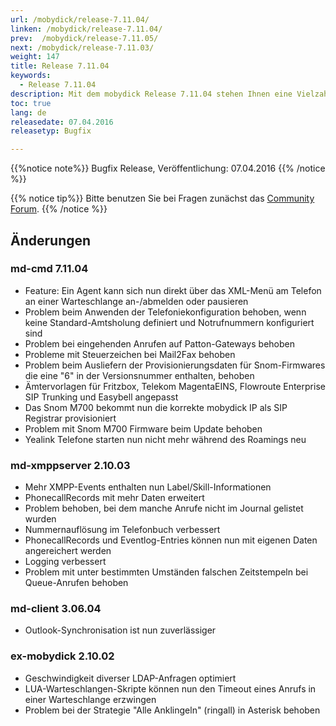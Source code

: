 ```yaml
---
url: /mobydick/release-7.11.04/
linken: /mobydick/release-7.11.04/
prev:  /mobydick/release-7.11.05/
next: /mobydick/release-7.11.03/
weight: 147
title: Release 7.11.04
keywords: 
  - Release 7.11.04
description: Mit dem mobydick Release 7.11.04 stehen Ihnen eine Vielzahl an neuen Funtionen zur Verfügung.
toc: true
lang: de
releasedate: 07.04.2016
releasetyp: Bugfix

---
```


{{%notice note%}}
Bugfix Release, Veröffentlichung: 07.04.2016
{{% /notice %}}

{{% notice tip%}}
Bitte benutzen Sie bei Fragen zunächst das [Community Forum](http://community.pascom.net/forum.php "Zu unserem Forum").
{{% /notice %}}

## Änderungen

### md-cmd 7.11.04

*   Feature: Ein Agent kann sich nun direkt über das XML-Menü am Telefon an einer Warteschlange an-/abmelden oder pausieren
*   Problem beim Anwenden der Telefoniekonfiguration behoben, wenn keine Standard-Amtsholung definiert und Notrufnummern konfiguriert sind
*   Problem bei eingehenden Anrufen auf Patton-Gateways behoben
*   Probleme mit Steuerzeichen bei Mail2Fax behoben
*   Problem beim Ausliefern der Provisionierungsdaten für Snom-Firmwares die eine "6" in der Versionsnummer enthalten, behoben
*   Ämtervorlagen für Fritzbox, Telekom MagentaEINS, Flowroute Enterprise SIP Trunking und Easybell angepasst
*   Das Snom M700 bekommt nun die korrekte mobydick IP als SIP Registrar provisioniert
*   Problem mit Snom M700 Firmware beim Update behoben
*   Yealink Telefone starten nun nicht mehr während des Roamings neu

### md-xmppserver 2.10.03

*   Mehr XMPP-Events enthalten nun Label/Skill-Informationen
*   PhonecallRecords mit mehr Daten erweitert
*   Problem behoben, bei dem manche Anrufe nicht im Journal gelistet wurden
*   Nummernauflösung im Telefonbuch verbessert
*   PhonecallRecords und Eventlog-Entries können nun mit eigenen Daten angereichert werden
*   Logging verbessert
*   Problem mit unter bestimmten Umständen falschen Zeitstempeln bei Queue-Anrufen behoben

### md-client 3.06.04

*   Outlook-Synchronisation ist nun zuverlässiger

### ex-mobydick 2.10.02

*   Geschwindigkeit diverser LDAP-Anfragen optimiert
*   LUA-Warteschlangen-Skripte können nun den Timeout eines Anrufs in einer Warteschlange erzwingen
*   Problem bei der Strategie "Alle Anklingeln" (ringall) in Asterisk behoben